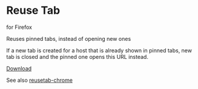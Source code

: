 # Reuse Tab
for Firefox

Reuses pinned tabs, instead of opening new ones

If a new tab is created for a host that is already shown in pinned tabs, new tab is closed and the pinned one opens this URL instead.

[Download](https://addons.mozilla.org/ru/firefox/addon/reuse-tab/)

See also [reusetab-chrome](https://github.com/rjregenold/reusetab-chrome)
